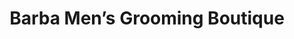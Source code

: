 ---
title: "Barba Men’s Grooming Boutique"
url: /auckland/barba-mens-grooming-boutique/
shop: hairdresser
---